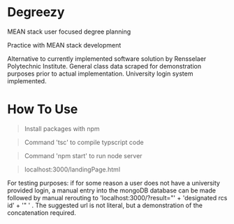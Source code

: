# Degreezy
MEAN stack user focused degree planning

Practice with MEAN stack development

Alternative to currently implemented software solution by Rensselaer Polytechnic Institute. General class data scraped for demonstration purposes prior to actual implementation. University login system implemented. 

# How To Use

> Install packages with npm

> Command 'tsc' to compile typscript code

> Command 'npm start' to run node server

> localhost:3000/landingPage.html

For testing purposes: if for some reason a user does not have a university provided login, a manual entry into the mongoDB database can be made followed by manual rerouting to 'localhost:3000/?result="' + 'designated rcs id' + '" ' . The suggested url is not literal, but a demonstration of the concatenation required. 
